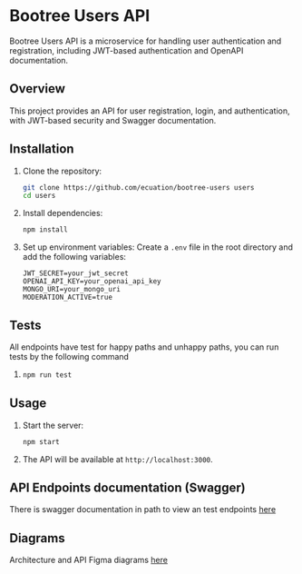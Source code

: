 # Bootree Users API

Bootree Users API is a microservice for handling user authentication and registration, including JWT-based authentication and OpenAPI documentation.

## Overview

This project provides an API for user registration, login, and authentication, with JWT-based security and Swagger documentation.

## Installation

1. Clone the repository:
    ```sh
    git clone https://github.com/ecuation/bootree-users users
    cd users
    ```

2. Install dependencies:
    ```sh
    npm install
    ```

3. Set up environment variables:
    Create a `.env` file in the root directory and add the following variables:
    ```env
    JWT_SECRET=your_jwt_secret
    OPENAI_API_KEY=your_openai_api_key
    MONGO_URI=your_mongo_uri
    MODERATION_ACTIVE=true
    ```

## Tests

All endpoints have test for happy paths and unhappy paths, you can run tests by the following command

1. 
    ```sh
    npm run test
    ```

## Usage

1. Start the server:
    ```sh
    npm start
    ```

2. The API will be available at `http://localhost:3000`.

## API Endpoints documentation (Swagger)

There is swagger documentation in path to view an test endpoints [here](http://bootree.test/api/users/api-docs)

## Diagrams

Architecture and API Figma diagrams [here](https://www.figma.com/deck/kClBxJfOraS0cWa2JjpLCS/Building-a-scalable-microservices-architecture-presentation?node-id=1-1053&t=EVK31kJ8Xx8vq604-1)